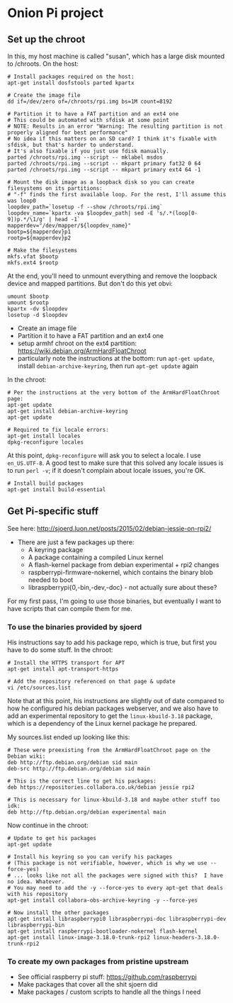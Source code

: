 # Onion Pi project

## Set up the chroot

In this, my host machine is called "susan", which has a large disk mounted to /chroots. On the host: 

    # Install packages required on the host: 
    apt-get install dosfstools parted kpartx

    # Create the image file
    dd if=/dev/zero of=/chroots/rpi.img bs=1M count=8192
    
    # Partition it to have a FAT partition and an ext4 one
    # This could be automated with sfdisk at some point
    # NOTE: Results in an error "Warning: The resulting partition is not properly aligned for best performance"
    # No idea if this matters on an SD card? I think it's fixable with sfdisk, but that's harder to understand.
    # It's also fixable if you just use fdisk manually. 
    parted /chroots/rpi.img --script -- mklabel msdos
    parted /chroots/rpi.img --script -- mkpart primary fat32 0 64
    parted /chroots/rpi.img --script -- mkpart primary ext4 64 -1

    # Mount the disk image as a loopback disk so you can create filesystems on its partitions: 
    # "-f" finds the first available loop. For the rest, I'll assume this was loop0
    loopdev_path=`losetup -f --show /chroots/rpi.img` 
    loopdev_name=`kpartx -va $loopdev_path| sed -E 's/.*(loop[0-9])p.*/\1/g' | head -1`
    mapperdev="/dev/mapper/${loopdev_name}"
    bootp=${mapperdev}p1
    rootp=${mapperdev}p2

    # Make the filesystems
    mkfs.vfat $bootp
    mkfs.ext4 $rootp
    
At the end, you'll need to unmount everything and remove the loopback device and mapped partitions. But don't do this yet obvi: 

    umount $bootp
    umount $rootp
    kpartx -dv $loopdev
    losetup -d $loopdev

- Create an image file
- Partition it to have a FAT partition and an ext4 one
- setup armhf chroot on the ext4 partition: https://wiki.debian.org/ArmHardFloatChroot
- particularly note the instructions at the bottom: run `apt-get update`, install `debian-archive-keyring`, then run `apt-get update` again

In the chroot: 

    # Per the instructions at the very bottom of the ArmHardFloatChroot page:
    apt-get update
    apt-get install debian-archive-keyring
    apt-get update
    
    # Required to fix locale errors: 
    apt-get install locales
    dpkg-reconfigure locales
    
At this point, `dpkg-reconfigure` will ask you to select a locale. I use `en_US.UTF-8`. A good test to make sure that this solved any locale issues is to run `perl -v`; if it doesn't complain about locale issues, you're OK. 

    # Install build packages
    apt-get install build-essential
    


## Get Pi-specific stuff

See here: http://sjoerd.luon.net/posts/2015/02/debian-jessie-on-rpi2/

- There are just a few packages up there: 
    - A keyring package 
    - A package containing a compiled Linux kernel
    - A flash-kernel package from debian experimental + rpi2 changes
    - raspberrypi-firmware-nokernel, which contains the binary blob  needed to boot
    - libraspberrypi{0,-bin,-dev,-doc} - not actually sure about these? 
    
For my first pass, I'm going to use those binaries, but eventually I want to have scripts that can compile them for me. 

### To use the binaries provided by sjoerd

His instructions say to add his package repo, which is true, but first you have to do some stuff. In the chroot: 

    # Install the HTTPS transport for APT
    apt-get install apt-transport-https  
    
    # Add the repository referenced on that page & update
    vi /etc/sources.list

Note that at this point, his instructions are slightly out of date compared to how he configured his debian packages webserver, and we also have to add an experimental repository to get the `linux-kbuild-3.18` package, which is a dependency of the Linux kernel package he prepared. 

My sources.list ended up looking like this: 

    # These were preexisting from the ArmHardFloatChroot page on the Debian wiki: 
    deb http://ftp.debian.org/debian sid main
    deb-src http://ftp.debian.org/debian sid main
    
    # This is the correct line to get his packages:
    deb https://repositories.collabora.co.uk/debian jessie rpi2
    
    # This is necessary for linux-kbuild-3.18 and maybe other stuff too idk:
    deb http://ftp.debian.org/debian experimental main
    
Now continue in the chroot: 
    
    # Update to get his packages
    apt-get update
    
    # Install his keyring so you can verify his packages
    # (This package is not verifiable, however, which is why we use --force-yes)
    # ... looks like not all the packages were signed with this?  I have no idea. Whatever.
    # You may need to add the -y --force-yes to every apt-get that deals with his repository
    apt-get install collabora-obs-archive-keyring -y --force-yes
    
    # Now install the other packages
    apt-get install libraspberrypi0 libraspberrypi-doc libraspberrypi-dev libraspberrypi-bin
    apt-get install raspberrypi-bootloader-nokernel flash-kernel
    apt-get install linux-image-3.18.0-trunk-rpi2 linux-headers-3.18.0-trunk-rpi2
    

### To create my own packages from pristine upstream

- See official raspberry pi stuff: https://github.com/raspberrypi
- Make packages that cover all the shit sjoern did
- Make packages / custom scripts to handle all the things I need

